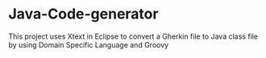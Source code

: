 # Java-Code-generator
This project uses Xtext in Eclipse to convert a Gherkin file to Java class file by using Domain Specific Language and Groovy
